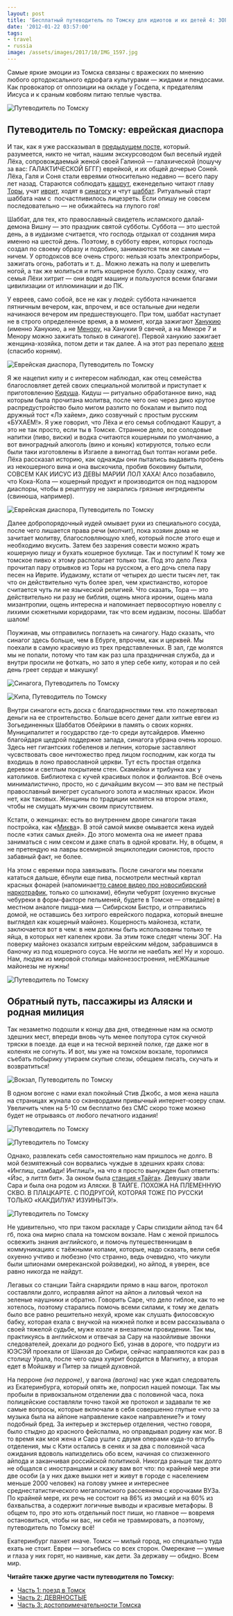 ```yaml
---
layout: post
title: 'Бесплатный путеводитель по Томску для идиотов и их детей 4: ЗОГ и ГОСДЕП'
date: '2012-01-22 03:57:00'
tags:
- travel
- russia
image: /assets/images/2017/10/IMG_1597.jpg
---
```


Самые яркие эмоции из Томска связаны с вражеских по мнению любого ортодоксального едрофага культурами — жидами и пендосами. Как провокатор от оппозиции на окладе у Госдепа, к предателям Иисуса и к сраным ковбоям питаю теплые чувства.

![Путеводитель по Томску](/assets/images/2017/10/IMG_1597.jpg)

## Путеводитель по Томску: еврейская диаспора

И так, как я уже рассказывал в [предыдущем посте](http://shouldgo.ru/tomsk-sightseeings/), который. разумеется, никто не читал, нашим экскурсоводом был веселый иудей Лёха, сопровождаемый женой своей Галиной — галахической (пошучу за вас: ГАЛАКТИЧЕСКОЙ БГГГ) еврейкой, и их общей дочерью Соней. Лёха, Галя и Соня стали евреями относительно недавно — всего пару лет назад. Стараются соблюдать [кашрут](http://ru.wikipedia.org/wiki/%D0%9A%D0%B0%D1%88%D1%80%D1%83%D1%82), еженедельно читают главу [Торы](http://ru.wikipedia.org/wiki/%D0%A2%D0%BE%D1%80%D0%B0), учат [иврит](http://ru.wikipedia.org/wiki/%D0%98%D0%B2%D1%80%D0%B8%D1%82), ходят в [синагогу](http://ru.wikipedia.org/wiki/%D0%A1%D0%B8%D0%BD%D0%B0%D0%B3%D0%BE%D0%B3%D0%B0) и чтут [шаббат](http://ru.wikipedia.org/wiki/%D0%A8%D0%B0%D0%B1%D0%B1%D0%B0%D1%82). Ритуальный старт шаббата нам с&nbsp; посчастливилось лицезреть. Если опишу не совсем последовательно — не обижайтесь на глупого гоя!

Шаббат, для тех, кто православный свидетель исламского далай-демона Вишну — это праздник святой субботы. Суббота — это шестой день, а в иудаизме считается, что господь отдыхал от создания мира именно на шестой день. Поэтому, в субботу евреи, которых господь создал по своему образу и подобию, занимаются тем же самым — ничем. У ортодоксов все очень строго: нельзя юзать электроприборы, зажигать огонь, работать и т. д.. Можно лежать на полу и шевелить ногой, а так же молиться и пить кошерное бухло. Сразу скажу, что семья Лёхи хитрит — они водят машину и пользуются всеми благами цивилизации от иллюминации и до ПК.

У евреев, само собой, все не как у людей: суббота начинается пятничным вечером, как, впрочем, и все остальные дни недели начинаюся вечером им предшествующего. При том, шаббат наступает не в строго определенное время, а в момент, когда зажигают [Ханукию](http://ru.wikipedia.org/wiki/%D0%A5%D0%B0%D0%BD%D1%83%D0%BA%D0%B8%D1%8F) (именно Ханукию, а не [Менору](http://ru.wikipedia.org/wiki/%D0%9C%D0%B5%D0%BD%D0%BE%D1%80%D0%B0), на Ханукии 9 свечей, а на Меноре 7 и Менору можно зажигать только в синагоге). Первой ханукию зажигает женщина-хозяйка, потом дети и так далее. А на этот раз перепало [жене](http://twitter.com/aluviana) (спасибо корням).

![Еврейская диаспора, Путеводитель по Томску](/assets/images/2017/10/IMG_1547.jpg)

Я же нацепил кипу и с интересом наблюдал, как отец семейства благословляет детей своих специальной молитвой и приступает к приготовлению [Кидуша](http://ru.wikipedia.org/wiki/%D0%9A%D0%B8%D0%B4%D1%83%D1%88). Кидуш — ритуально обработанное вино, над которым была прочитана молитва, после чего оно через дико крутое распредустройство было мигом разлито по бокалам и выпито под дружный тост «Лэ хайем», дико созвучный с простым русским «БУХАЕМ!». Я уже говорил, что Лёха и его семья соблюдают Кашрут, а это не так просто, если ты в Томске. Странное дело, все солодовые напитки (пиво, виски) и водка считаются кошерными по умолчанию, а вот виноградный алкоголь (вино и коньяк) котируются, только если были таки изготовлены в Изгаеле а виноггад был топтан ногами ребе. Лёха рассказал историю, как однажды они пытались выдавить пробень из некошерного вина и она выскочила, пробив боковину бытыли, СОВСЕМ КАК ИИСУС ИЗ ДЕВЫ МАРИИ ЛОЛ ХАХА! Алсо позабавило, что Кока-Кола — кошерный продукт и производится он под надзором диаспоры, чтобы в рецептуру не закрались грязные ингредиенты (свинюша, например).

![Еврейская диаспора, Путеводитель по Томску](/assets/images/2017/10/IMG_1549.jpg)

Далее добропорядочный иудей омывает руки из специального сосуда, после чего лишается права речи (молчит), пока хозяин дома не зачитает молитву, благословляющую хлеб, который после этого еще и необходимо вкусить. Затем без зазрения совести можно жрать кошерную пищу и бухать кошерное бухлище. Так и поступим! К тому же томское пивко к этому располагает только так. Под это дело Леха прочитал пару отрывков из Торы на русском, а его дочь спела пару песен на Иврите. Иудаизму, кстати от четырех до шести тысяч лет, так что он действительно чуть более зрел, чем христианство, которое считается чуть ли не языческой религией. Что сказать, Тора — это действительно ни разу не библия, ощень многа иронии, ощень мала мизантропии, ощень интересна и напоминает первосортную новеллу с лихими сюжетными коридорами, так что всем иудаизм, посоны. Шаббат шалом!

Поужинав, мы отправились поглазеть на синагогу. Надо сказать, что синагог здесь больше, чем в Ебурге, впрочем, как и церквей. Мы поехали в самую красивую из трех представленных. В зал, где молятся мы не попали, потому что там как раз шла праздничная служба, да и внутри просили не фоткать, но зато я упер себе кипу, которая и по сей день греет сердце и макушку!

![Синагога, Путеводитель по Томску](/assets/images/2017/10/IMG_1550.jpg)

![Кипа, Путеводитель по Томску](/assets/images/2017/10/IMG_1596.jpg)

Внутри синагоги есть доска с благодарностями тем. кто пожертвовал деньги на ее строительство. Больше всего денег дали хитгые евгеи из Зогьединенных Шаббатов Обейрики в память о своих корнях. Муниципалитет и государство где-то среди аутсайдеров. Именно благойдаря щедрой поддержке запада, синагога убрана очень хорошо. Здесь нет гигантских гобеленов и лепнин, которые заставляют чусвствовать свое ничтожество пред лицом господним, как когда ты входишь в лоно православной церкви. Тут есть простая отделка деревом и светлым покрытием стен. Скамейки и трибунка как у католиков. Библиотека с кучей красивых полок и фолиантов. Всё очень минималистично, просто, но с дичайшим вкусом — это вам не пестрый православный винегрет сусального золота и масляных красок. Икон нет, как таковых. Женщины по традиции молятся на втором этаже, чтобы не смущать мужчин своим присутствием.

Кстати, о женщинах: есть во внутреннем дворе синагоги такая постройка, как «[Миква](http://ru.wikipedia.org/wiki/%D0%9C%D0%B8%D0%BA%D0%B2%D0%B0)». В этой самой микве омывается жена иудей после «этих самых дней». До этого момента она не имеет права заниматься с ним сексом и даже спать в одной кровати. Ну, в общем, я не претендую на лавры всемирной энциклопедии сионистов, просто забавный факт, не более.

На этом с евреями пора завязывать. После синагоги мы поехали кататься дальше, ёбнули еще пива, посмотрели местный квртал красных фонарей (напоминает[то самое видео про новосибирский наркотрафик](http://www.youtube.com/watch?v=Id8lrESYrgg), только со шлюхами), ёбнули чебурят (охуенно вкусные чебуреки в форм-факторе пельменей, будете в Томске — отведайте) в местном аналоге пицца-миа — Сибирском Бистро, и отправились домой, не оставшись без хитрого еврейского подарка, который внешне выглядел как кошерный майонез. Кошерность майонеза, кстати, заключается вот в чем: в нем должны быть использованы только те яйца, в которых нет капелек крови. За этим тоже следят члены ЗОГ. На поверку майонез оказался хитрым еврейским мёдом, забравшимся в баночку из под кошерного соуса. Не могли не наебать же! Ну и хорошо. Нам, людям из мировой столицы майонезостроения, неЕЖКашные майонезы не нужны!

![Путеводитель по Томску](/assets/images/2017/10/IMG_1598.jpg)

## Обратный путь, пассажиры из Аляски и родная милиция

Так незаметно подошли к концу два дня, отведенные нам на осмотр здешних мест, впереди вновь чуть менее полутора суток скучной тряски в поезде. да еще и на тесной верхней полке, где даже ног в коленях не согнуть. И вот, мы уже на томском вокзале, торопимся съебать побырику утираем скупые слезы, обещаем писать, скучать и возвратиться!

![Вокзал, Путеводитель по Томску](/assets/images/2017/10/IMG_1534.jpg)

В одном вогоне с нами ехал покойный Стив Джобс, а моя жена нашла на страницах жунала со сканвордами привычный интернет-юзеру спам. Увеличить член на 5-10 см бесплатно без СМС скоро тоже можно будет&nbsp;не отрываясь от любого печатного издания!

![Путеводитель по Томску](/assets/images/2017/10/IMG_1560.jpg)

![Путеводитель по Томску](/assets/images/2017/10/IMG_1562.jpg)

Однако, развлекать себя самостоятельно нам пришлось не долго. В мой безмятежный сон ворвались чуждые в здешних краях слова: «Инглиш, самбади! Инглиш!», на что я просто вынужден был ответить: «Йэс, э литтл бит». За окном была [станция «Тайга»](http://ru.wikipedia.org/wiki/%D0%A2%D0%B0%D0%B9%D0%B3%D0%B0_(%D1%81%D1%82%D0%B0%D0%BD%D1%86%D0%B8%D1%8F)). Девушку звали Сара и была она родом из Аляски. В ТАЙГЕ. ПОХОЖА НА ПЛЕМЕННУЮ СКВО. В ПЛАЦКАРТЕ. С ПОДРУГОЙ, КОТОРАЯ ТОЖЕ ПО РУССКИ ТОЛЬКО «КАКДИЛУА? ИЗУИНЫТЭ!».

![Путеводитель по Томску](/assets/images/2017/10/IMG_1544.jpg)

Не удивительно, что при таком раскладе у Сары спиздили айпод тач 64 гб, пока она мирно спала на томском вокзале. Нам с женой пришлось освежить знания английского, и помочь путешественницам в коммуникациях с таёжными копами, которые, надо сказать, вели себя охуенно учтиво и любезно (что странно, ведь очевидно, что чикули были шпионами омереканской ройзведки), но айпод, я уверен, все равно никогда не найдут.

Легавых со станции Тайга снарядили прямо в наш вагон, протокол составляли долго, исправляя айпот на айпон а лиловый чехол на зеленые наушники и обратно. Говорить Саре, что дело гиблое, как то не хотелось, поэтому старались помочь всеми силами, к тому же делать было все равно решительно нехуй, кроме как слушать филосовскую бабку, которая ехала с внучкой на нижней полке и всем рассказывала о своей тяжелой судьбе, муже козле и внезапном&nbsp;провидении. Так мы, практикуясь в английском и отвечая за Сару на назойливые звонки следователей, доехали до родного Екб, узнав в дороге, что подруги из ЮЭСЭЙ проехали от Шанхая до Сибири, сейчас направляются как раз в столицу Урала, после чего одна хуярит бордится в Магнитку, а вторая едет в Мойшкву и Питер за пищей духовной.

На&nbsp;перроне _(на перроне)_, у вагона _(вагона)_ нас уже ждал следователь из Екатеринбурга, который опять же, попросил нашей помощи. Так мы пробыли в привокзальном отделении два с половиной часа, пока полицейские составляли точно такой же протокол и задавали те же самые вопросы, которые включали в себя совершенно глупые «что за музыка была на айпоне направление какое направление?» и тому подобный бред. За интерьер и экстерьер отделения, честно говоря, было стыдно до красного фейспалма, но оправдывал родину как мог. В то время как моя жена и Сара ушли с двумя операми куда-то вглубь отделения, мы с Кэти остались в сенях и за два с половиной часа ожидания вдоволь напизделись обо всем, начиная со спизженного айпода и заканчивая российской политикой. Никогда раньше так долго не общался с иностранцами и скажу вам вот что: по крайней мере эти две особи (а у них даже вышки нет и живут в городе с населением меньше 2000 человек) на голову умнее и интереснее среднестатистического мегаполисного рассеянена с корочками ВУЗа. По крайней мере, их речь не состоит на 86% из эмоций и на 60% из бахвальства, а содержит логичные выводы и красивые метафоры. В общем то, про это хоть отдельный пост пиши, но главное — вовремя остановиться, чтобы ни вас, ни себя не травмировать, а поэтому, путеводитель по Томску всё!

Екатеринбург пахнет иначе. Томск — милый город, но специально туда ехать не стоит. Евреи — зогьебись со всех сторон. Омерекане — умные и глаза у них горят, но наивные, как дети. За державу — обидно. Всем мир.

**Читайте также другие части путеводителя по Томску:**

- [Часть 1: поезд в Томск](http://shouldgo.ru/to-tomsk-by-train/)
- [Часть 2: ДЕВЯНОСТЫЕ](http://shouldgo.ru/tomsk/)
- [Часть 3: достопримечательности Томска](http://shouldgo.ru/tomsk-sightseeings/)
